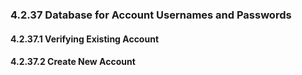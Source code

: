 ### 4.2.37 Database for Account Usernames and Passwords



#### 4.2.37.1 Verifying Existing Account




#### 4.2.37.2 Create New Account




